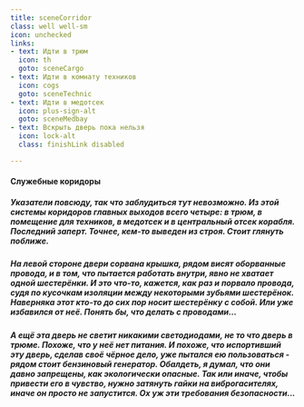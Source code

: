 ```yaml
---
title: sceneCorridor
class: well well-sm
icon: unchecked
links:
- text: Идти в трюм
  icon: th
  goto: sceneCargo
- text: Идти в комнату техников
  icon: cogs
  goto: sceneTechnic
- text: Идти в медотсек
  icon: plus-sign-alt
  goto: sceneMedbay
- text: Вскрыть дверь пока нельзя
  icon: lock-alt
  class: finishLink disabled

---
```

<h4>Служебные коридоры</h4>
<h5>Указатели повсюду, так что заблудиться тут невозможно. Из этой системы коридоров главных выходов всего четыре: в трюм, в помещение для техников, в медотсек и в центральный отсек корабля. Последний заперт. Точнее, кем-то выведен из строя. Стоит глянуть поближе.</h5>
<h5>На левой стороне двери сорвана крышка, рядом висят оборванные провода, и в том, что пытается работать внутри, явно не хватает одной шестерёнки. И это что-то, кажется, как раз и порвало провода, судя по кусочкам изоляции между некоторыми зубьями шестерёнок. Наверняка этот кто-то до сих пор носит шестерёнку с собой. Или уже избавился от неё. Понять бы, что делать с проводами...</h5>
<h5>А ещё эта дверь не светит никакими светодиодами, не то что дверь в трюме. Похоже, что у неё нет питания. И похоже, что испортивший эту дверь, сделав своё чёрное дело, уже пытался ею пользоваться - рядом стоит бензиновый генератор. Обалдеть, я думал, что они давно запрещены, как экологически опасные. Так или иначе, чтобы привести его в чувство, нужно затянуть гайки на виброгасителях, иначе он просто не запустится. Ох уж эти требования безопасности...</h5>
